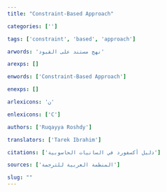 ```yaml
---
title: "Constraint-Based Approach"

categories: ['']

tags: ['constraint', 'based', 'approach']

arwords: 'نهج مستند على القيود'

arexps: []

enwords: ['Constraint-Based Approach']

enexps: []

arlexicons: 'ن'

enlexicons: ['C']

authors: ['Ruqayya Roshdy']

translators: ['Tarek Ibrahim']

citations: ['دليل أكسفورد في السانيات الحاسوبية']

sources: ['المنظمة العربية للترجمة']

slug: ""
---
```

